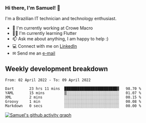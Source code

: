### Hi there, I'm Samuel! 👋

I'm a Brazilian IT technician and technology enthusiast.

- 🏢 I'm currently working at Crowe Macro
- 👨‍💻 I'm currently learning Flutter
- 📫 Ask me about anything, I am happy to help :)
- 💻 Connect with me on [LinkedIn](https://www.linkedin.com/in/samuel-s-marques/)
- ✉ Send me an [e-mail](mailto:samuel.s.marques@protonmail.com)

## Weekly development breakdown
<!--START_SECTION:waka-->

```text
From: 02 April 2022 - To: 09 April 2022

Dart       23 hrs 11 mins  ████████████████████████▓   98.70 %
YAML       15 mins         ▒░░░░░░░░░░░░░░░░░░░░░░░░   01.07 %
XML        2 mins          ░░░░░░░░░░░░░░░░░░░░░░░░░   00.15 %
Groovy     1 min           ░░░░░░░░░░░░░░░░░░░░░░░░░   00.08 %
Markdown   0 secs          ░░░░░░░░░░░░░░░░░░░░░░░░░   00.00 %
```

<!--END_SECTION:waka-->

[![Samuel's github activity graph](https://activity-graph.herokuapp.com/graph?username=samuel-s-marques&theme=react-dark)](https://github.com/samuel-s-marques)

